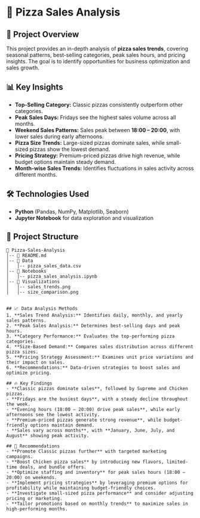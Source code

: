 # 🍕 Pizza Sales Analysis

## 📌 Project Overview
This project provides an in-depth analysis of **pizza sales trends**, covering seasonal patterns, best-selling categories, peak sales hours, and pricing insights. The goal is to identify opportunities for business optimization and sales growth.

## 📊 Key Insights
- **Top-Selling Category:** Classic pizzas consistently outperform other categories.
- **Peak Sales Days:** Fridays see the highest sales volume across all months.
- **Weekend Sales Patterns:** Sales peak between **18:00 – 20:00**, with lower sales during early afternoons.
- **Pizza Size Trends:** Large-sized pizzas dominate sales, while small-sized pizzas show the lowest demand.
- **Pricing Strategy:** Premium-priced pizzas drive high revenue, while budget options maintain steady demand.
- **Month-wise Sales Trends:** Identifies fluctuations in sales activity across different months.

## 🛠️ Technologies Used
- **Python** (Pandas, NumPy, Matplotlib, Seaborn)
- **Jupyter Notebook** for data exploration and visualization


## 📂 Project Structure
```
📁 Pizza-Sales-Analysis
│-- 📄 README.md
│-- 📂 Data
│   │-- pizza_sales_data.csv
│-- 📂 Notebooks
│   │-- pizza_sales_analysis.ipynb
│-- 📂 Visualizations
│   │-- sales_trends.png
│   │-- size_comparison.png


## 📈 Data Analysis Methods
1. **Sales Trend Analysis:** Identifies daily, monthly, and yearly sales patterns.
2. **Peak Sales Analysis:** Determines best-selling days and peak hours.
3. **Category Performance:** Evaluates the top-performing pizza categories.
4. **Size-Based Demand:** Compares sales distribution across different pizza sizes.
5. **Pricing Strategy Assessment:** Examines unit price variations and their impact on sales.
6. **Recommendations:** Data-driven strategies to boost sales and optimize pricing.

## 🔥 Key Findings
- **Classic pizzas dominate sales**, followed by Supreme and Chicken pizzas.
- **Fridays are the busiest days**, with a steady decline throughout the week.
- **Evening hours (18:00 – 20:00) drive peak sales**, while early afternoons see the lowest activity.
- **Premium-priced pizzas generate strong revenue**, while budget-friendly options maintain demand.
- **Sales vary across months**, with **January, June, July, and August** showing peak activity.

## 📌 Recommendations
- **Promote Classic pizzas further** with targeted marketing campaigns.
- **Boost Chicken pizza sales** by introducing new flavors, limited-time deals, and bundle offers.
- **Optimize staffing and inventory** for peak sales hours (18:00 – 20:00) on weekends.
- **Implement pricing strategies** by leveraging premium options for profitability while maintaining budget-friendly choices.
- **Investigate small-sized pizza performance** and consider adjusting pricing or marketing.
- **Tailor promotions based on monthly trends** to maximize sales in high-performing months.
